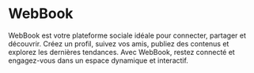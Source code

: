 # WebBook
WebBook est votre plateforme sociale idéale pour connecter, partager et découvrir. Créez un profil, suivez vos amis, publiez des contenus et explorez les dernières tendances. Avec WebBook, restez connecté et engagez-vous dans un espace dynamique et interactif.
